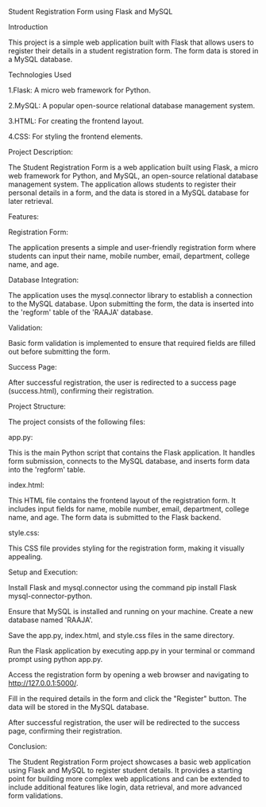 Student Registration Form using Flask and MySQL

Introduction

This project is a simple web application built with Flask that allows users to register their details in a student registration form. The form data is stored in a MySQL database.

Technologies Used

1.Flask: A micro web framework for Python.

2.MySQL: A popular open-source relational database management system.

3.HTML: For creating the frontend layout.

4.CSS: For styling the frontend elements.

Project Description: 

The Student Registration Form is a web application built using Flask, a micro web framework for Python, and MySQL, an open-source relational database management system. The application allows students to register their personal details in a form, and the data is stored in a MySQL database for later retrieval.

Features:

Registration Form: 

The application presents a simple and user-friendly registration form where students can input their name, mobile number, email, department, college name, and age.

Database Integration: 

The application uses the mysql.connector library to establish a connection to the MySQL database. Upon submitting the form, the data is inserted into the 'regform' table of the 'RAAJA' database.

Validation: 

Basic form validation is implemented to ensure that required fields are filled out before submitting the form.

Success Page: 

After successful registration, the user is redirected to a success page (success.html), confirming their registration.


Project Structure:

The project consists of the following files:


app.py: 

This is the main Python script that contains the Flask application. It handles form submission, connects to the MySQL database, and inserts form data into the 'regform' table.

index.html: 

This HTML file contains the frontend layout of the registration form. It includes input fields for name, mobile number, email, department, college name, and age. The form data is submitted to the Flask backend.

style.css: 

This CSS file provides styling for the registration form, making it visually appealing.

Setup and Execution:

Install Flask and mysql.connector using the command pip install Flask mysql-connector-python.

Ensure that MySQL is installed and running on your machine. Create a new database named 'RAAJA'.

Save the app.py, index.html, and style.css files in the same directory.

Run the Flask application by executing app.py in your terminal or command prompt using python app.py.

Access the registration form by opening a web browser and navigating to http://127.0.0.1:5000/.

Fill in the required details in the form and click the "Register" button. The data will be stored in the MySQL database.

After successful registration, the user will be redirected to the success page, confirming their registration.

Conclusion:

The Student Registration Form project showcases a basic web application using Flask and MySQL to register student details. It provides a starting point for building more complex web applications and can be extended to include additional features like login, data retrieval, and more advanced form validations.
